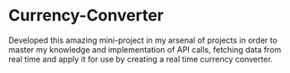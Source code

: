 # Currency-Converter
Developed this amazing mini-project in my arsenal of projects in order to master my knowledge and implementation of API calls, fetching data from real time and apply it for use by creating a real time currency converter.
